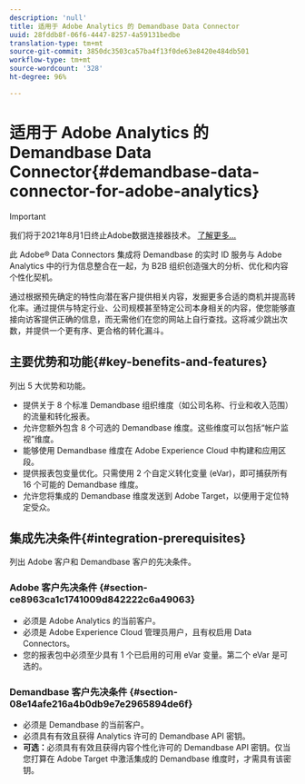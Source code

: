 ```yaml
---
description: 'null'
title: 适用于 Adobe Analytics 的 Demandbase Data Connector
uuid: 28fddb8f-06f6-4447-8257-4a59131bedbe
translation-type: tm+mt
source-git-commit: 3850dc3503ca57ba4f13f0de63e8420e484db501
workflow-type: tm+mt
source-wordcount: '328'
ht-degree: 96%

---
```



# 适用于 Adobe Analytics 的 Demandbase Data Connector{#demandbase-data-connector-for-adobe-analytics}

>[!IMPORTANT]
>
>我们将于2021年8月1日终止Adobe数据连接器技术。 [了解更多...](/help/import/data-connectors/data-connectors-eol.md)

此 Adobe® Data Connectors 集成将 Demandbase 的实时 ID 服务与 Adobe Analytics 中的行为信息整合在一起，为 B2B 组织创造强大的分析、优化和内容个性化契机。

通过根据预先确定的特性向潜在客户提供相关内容，发掘更多合适的商机并提高转化率。通过提供与特定行业、公司规模甚至特定公司本身相关的内容，使您能够直接向访客提供正确的信息，而无需他们在您的网站上自行查找。这将减少跳出次数，并提供一个更有序、更合格的转化漏斗。

## 主要优势和功能{#key-benefits-and-features}

列出 5 大优势和功能。

* 提供关于 8 个标准 Demandbase 组织维度（如公司名称、行业和收入范围）的流量和转化报表。
* 允许您额外包含 8 个可选的 Demandbase 维度。这些维度可以包括“帐户监视”维度。
* 能够使用 Demandbase 维度在 Adobe Experience Cloud 中构建和应用区段。
* 提供报表包变量优化。只需使用 2 个自定义转化变量 (eVar)，即可捕获所有 16 个可能的 Demandbase 维度。
* 允许您将集成的 Demandbase 维度发送到 Adobe Target，以便用于定位特定受众。

## 集成先决条件{#integration-prerequisites}

列出 Adobe 客户和 Demandbase 客户的先决条件。

### Adobe 客户先决条件 {#section-ce8963ca1c1741009d842222c6a49063}

* 必须是 Adobe Analytics 的当前客户。
* 必须是 Adobe Experience Cloud 管理员用户，且有权启用 Data Connectors。
* 您的报表包中必须至少具有 1 个已启用的可用 eVar 变量。第二个 eVar 是可选的。

### Demandbase 客户先决条件 {#section-08e14afe216a4b0db9e7e2965894de6f}

* 必须是 Demandbase 的当前客户。
* 必须具有有效且获得 Analytics 许可的 Demandbase API 密钥。
* **可选：**&#x200B;必须具有有效且获得内容个性化许可的 Demandbase API 密钥。仅当您打算在 Adobe Target 中激活集成的 Demandbase 维度时，才需具有该密钥。

